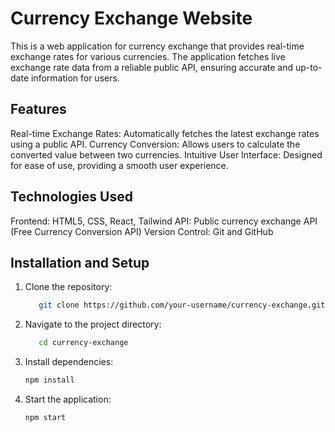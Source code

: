 # Currency Exchange Website
This is a web application for currency exchange that provides real-time exchange rates for various currencies. The application fetches live exchange rate data from a reliable public API, ensuring accurate and up-to-date information for users.

## Features
Real-time Exchange Rates: Automatically fetches the latest exchange rates using a public API.
Currency Conversion: Allows users to calculate the converted value between two currencies.
Intuitive User Interface: Designed for ease of use, providing a smooth user experience.
## Technologies Used
Frontend: HTML5, CSS, React, Tailwind 
API: Public currency exchange API (Free Currency Conversion API)
Version Control: Git and GitHub
## Installation and Setup
1. Clone the repository:
   ```bash
      git clone https://github.com/your-username/currency-exchange.git
2. Navigate to the project directory:
   ```bash
      cd currency-exchange
3. Install dependencies:
   ```bash
   npm install
4. Start the application:
   ```bash
   npm start


